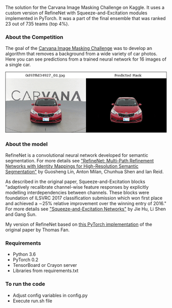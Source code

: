 The solution for the Carvana Image Masking Challenge on Kaggle. It uses a custom version of RefineNet with Squeeze-and-Excitation modules implemented in PyTorch. It was a part of the final ensemble that was ranked 23 out of 735 teams (top 4%).

### About the Competition
The goal of the [Carvana Image Masking Challenge](https://www.kaggle.com/c/carvana-image-masking-challenge) was to develop an algorithm that removes a background from a wide variety of car photos. Here you can see predictions from a trained neural network for 16 images of a single car.

![Neural network predictions](https://raw.githubusercontent.com/creafz/kaggle-carvana/master/img/example_predictions.gif)

### About the model
RefineNet is a convolutional neural network developed for semantic segmentation. For more details see ["RefineNet: Multi-Path Refinement Networks with Identity Mappings for High-Resolution Semantic Segmentation"](https://arxiv.org/abs/1611.06612) by Guosheng Lin, Anton Milan, Chunhua Shen and Ian Reid.

As described in the original paper, Squeeze-and-Excitation blocks "adaptively recalibrate channel-wise feature responses by explicitly modelling interdependencies between channels. These blocks were foundation of ILSVRC 2017 classification submission which
won first place and achieved a ∼25% relative improvement over the
winning entry of 2016." For more details see ["Squeeze-and-Excitation Networks"](https://arxiv.org/abs/1709.01507) by Jie Hu, Li Shen and Gang Sun.

My version of RefineNet based on [this PyTorch implementation](https://github.com/thomasjpfan/pytorch_refinenet) of the original paper by Thomas Fan.

### Requirements
- Python 3.6
- PyTorch 0.2
- TensorBoard or Crayon server
- Libraries from requirements.txt

### To run the code
- Adjust config variables in config.py
- Execute run.sh file
